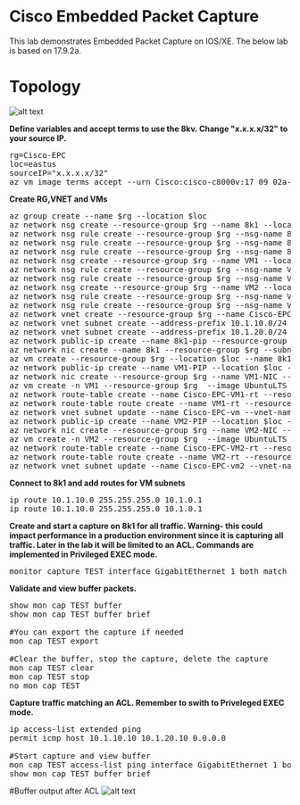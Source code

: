 # Cisco Embedded Packet Capture
This lab demonstrates Embedded Packet Capture on IOS/XE. The below lab is based on 17.9.2a.

# Topology
![alt text](https://github.com/jwrightazure/lab/blob/master/Cisco-Embedded-Packet-Capture/embedded-packet-capture.drawio.png)

**Define variables and accept terms to use the 8kv. Change "x.x.x.x/32" to your source IP.**
<pre lang="...">
rg=Cisco-EPC
loc=eastus
sourceIP="x.x.x.x/32"
az vm image terms accept --urn Cisco:cisco-c8000v:17_09_02a-byol:latest
</pre>

**Create RG,VNET and VMs**
<pre lang="...">
az group create --name $rg --location $loc
az network nsg create --resource-group $rg --name 8k1 --location $loc
az network nsg rule create --resource-group $rg --nsg-name 8k1 --name home --access Allow --protocol "*" --direction Inbound --priority 500 --source-address-prefix $sourceIP --source-port-range "*" --destination-address-prefix "*" --destination-port-range "*"
az network nsg rule create --resource-group $rg --nsg-name 8k1 --name vms --access Allow --protocol "*" --direction Inbound --priority 600 --source-address-prefix 10.0.0.0/8 --source-port-range "*" --destination-address-prefix "*" --destination-port-range "*"
az network nsg rule create --resource-group $rg --nsg-name 8k1 --name all-out --access Allow --protocol "*" --direction Outbound --priority 700 --source-address-prefix 10.0.0.0/8 --source-port-range "*" --destination-address-prefix "*" --destination-port-range "*"
az network nsg create --resource-group $rg --name VM1 --location $loc
az network nsg rule create --resource-group $rg --nsg-name VM1 --name home --access Allow --protocol "*" --direction Inbound --priority 500 --source-address-prefix $sourceIP --source-port-range "*" --destination-address-prefix "*" --destination-port-range "*"
az network nsg rule create --resource-group $rg --nsg-name VM1 --name vms --access Allow --protocol "*" --direction Inbound --priority 600 --source-address-prefix 10.0.0.0/8 --source-port-range "*" --destination-address-prefix "*" --destination-port-range "*"
az network nsg create --resource-group $rg --name VM2 --location $loc
az network nsg rule create --resource-group $rg --nsg-name VM2 --name home --access Allow --protocol "*" --direction Inbound --priority 500 --source-address-prefix $sourceIP --source-port-range "*" --destination-address-prefix "*" --destination-port-range "*"
az network nsg rule create --resource-group $rg --nsg-name VM2 --name vms --access Allow --protocol "*" --direction Inbound --priority 600 --source-address-prefix 10.0.0.0/8 --source-port-range "*" --destination-address-prefix "*" --destination-port-range "*"
az network vnet create --resource-group $rg --name Cisco-EPC --location $loc --address-prefixes 10.1.0.0/16 --subnet-name 8k1 --subnet-prefix 10.1.0.0/24 
az network vnet subnet create --address-prefix 10.1.10.0/24 --name Cisco-EPC-vm --resource-group $rg --vnet-name Cisco-EPC 
az network vnet subnet create --address-prefix 10.1.20.0/24 --name Cisco-EPC-vm2 --resource-group $rg --vnet-name Cisco-EPC 
az network public-ip create --name 8k1-pip --resource-group $rg --allocation-method static --idle-timeout 30 --location $loc
az network nic create --name 8k1 --resource-group $rg --subnet 8k1 --vnet-name Cisco-EPC --public-ip-address 8k1-pip --private-ip-address 10.1.0.4 --ip-forwarding true --network-security-group 8k1
az vm create --resource-group $rg --location $loc --name 8k1 --size Standard_DS3_v2 --nics 8k1 --image Cisco:cisco-c8000v:17_09_02a-byol:latest --admin-username azureuser --admin-password Msft123Msft123 --location $loc --no-wait
az network public-ip create --name VM1-PIP --location $loc --resource-group $rg --allocation-method static
az network nic create --resource-group $rg --name VM1-NIC --location $loc --subnet Cisco-EPC-vm --private-ip-address 10.1.10.10 --vnet-name Cisco-EPC --public-ip-address VM1-PIP --ip-forwarding true --network-security-group VM1
az vm create -n VM1 --resource-group $rg  --image UbuntuLTS --size Standard_DS3_v2 --admin-username azureuser --admin-password Msft123Msft123 --nics VM1-NIC --location $loc --no-wait 
az network route-table create --name Cisco-EPC-VM1-rt --resource-group $rg
az network route-table route create --name VM1-rt --resource-group $rg --route-table-name Cisco-EPC-VM1-rt --address-prefix 10.1.20.0/24 --next-hop-type VirtualAppliance --next-hop-ip-address 10.1.0.4
az network vnet subnet update --name Cisco-EPC-vm --vnet-name Cisco-EPC --resource-group $rg --route-table Cisco-EPC-VM1-rt
az network public-ip create --name VM2-PIP --location $loc --resource-group $rg --allocation-method static
az network nic create --resource-group $rg --name VM2-NIC --location $loc --subnet Cisco-EPC-vm2 --private-ip-address 10.1.20.10 --vnet-name Cisco-EPC --public-ip-address VM2-PIP --ip-forwarding true --network-security-group VM2
az vm create -n VM2 --resource-group $rg  --image UbuntuLTS --size Standard_DS3_v2 --admin-username azureuser --admin-password Msft123Msft123 --nics VM2-NIC --location $loc --no-wait 
az network route-table create --name Cisco-EPC-VM2-rt --resource-group $rg
az network route-table route create --name VM2-rt --resource-group $rg --route-table-name Cisco-EPC-VM2-rt --address-prefix 10.1.10.0/24 --next-hop-type VirtualAppliance --next-hop-ip-address 10.1.0.4
az network vnet subnet update --name Cisco-EPC-vm2 --vnet-name Cisco-EPC --resource-group $rg --route-table Cisco-EPC-VM2-rt
</pre>

**Connect to 8k1 and add routes for VM subnets**
<pre lang="...">
ip route 10.1.10.0 255.255.255.0 10.1.0.1
ip route 10.1.10.0 255.255.255.0 10.1.0.1
</pre>

**Create and start a capture on 8k1 for all traffic. Warning- this could impact performance in a production environment since it is capturing all traffic. Later in the lab it will be limited to an ACL. Commands are implemented in Privileged EXEC mode.**
<pre lang="...">
monitor capture TEST interface GigabitEthernet 1 both match any start
</pre>

**Validate and view buffer packets.**
<pre lang="...">
show mon cap TEST buffer
show mon cap TEST buffer brief

#You can export the capture if needed
mon cap TEST export 

#Clear the buffer, stop the capture, delete the capture 
mon cap TEST clear
mon cap TEST stop
no mon cap TEST
</pre>

**Capture traffic matching an ACL. Remember to swith to Priveleged EXEC mode.**
<pre lang="...">
ip access-list extended ping
permit icmp host 10.1.10.10 10.1.20.10 0.0.0.0

#Start capture and view buffer
mon cap TEST access-list ping interface GigabitEthernet 1 both start
show mon cap TEST buffer brief
</pre>

#Buffer output after ACL
![alt text]()
